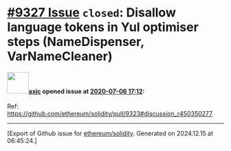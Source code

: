 # [\#9327 Issue](https://github.com/ethereum/solidity/issues/9327) `closed`: Disallow language tokens in Yul optimiser steps (NameDispenser, VarNameCleaner)

#### <img src="https://avatars.githubusercontent.com/u/20340?v=4" width="50">[axic](https://github.com/axic) opened issue at [2020-07-06 17:12](https://github.com/ethereum/solidity/issues/9327):

Ref: https://github.com/ethereum/solidity/pull/9323#discussion_r450350277




-------------------------------------------------------------------------------



[Export of Github issue for [ethereum/solidity](https://github.com/ethereum/solidity). Generated on 2024.12.15 at 06:45:24.]
